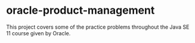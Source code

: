 # oracle-product-management
This project covers some of the practice problems throughout the Java SE 11 course given by Oracle.
